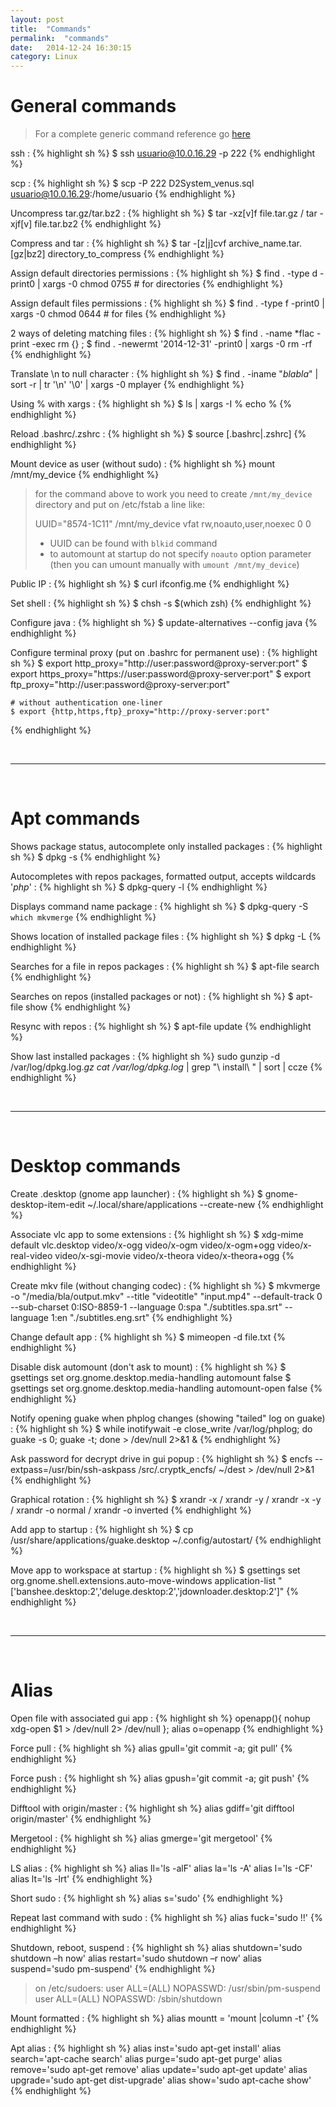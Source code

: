 ```yaml
---
layout: post
title:  "Commands"
permalink:  "commands"
date:   2014-12-24 16:30:15
category: Linux
---
```

# General commands

> For a complete generic command reference go [here](http://cb.vu/unixtoolbox.xhtml)

ssh
: {% highlight sh %}
    $ ssh usuario@10.0.16.29 -p 222
{% endhighlight %}

scp
: {% highlight sh %}
    $ scp -P 222 D2System_venus.sql usuario@10.0.16.29:/home/usuario
{% endhighlight %}

Uncompress tar.gz/tar.bz2
: {% highlight sh %}
    $ tar -xz[v]f file.tar.gz / tar -xjf[v] file.tar.bz2
{% endhighlight %}

Compress and tar
: {% highlight sh %}
    $ tar -[z|j]cvf archive_name.tar.[gz|bz2] directory_to_compress
{% endhighlight %}

Assign default directories permissions
: {% highlight sh %}
    $ find . -type d -print0 | xargs -0 chmod 0755 # for directories
{% endhighlight %}

Assign default files permissions
: {% highlight sh %}
    $ find . -type f -print0 | xargs -0 chmod 0644 # for files
{% endhighlight %}

2 ways of deleting matching files
: {% highlight sh %}
    $ find . -name *flac  -print -exec rm {} \;
    $ find . -newermt '2014-12-31' -print0 | xargs -0 rm -rf
{% endhighlight %}

Translate \n to null character
: {% highlight sh %}
    $ find . -iname "*blabla*" | sort -r | tr '\n' '\0' | xargs -0 mplayer
{% endhighlight %}

Using % with xargs
: {% highlight sh %}
    $ ls | xargs -I % echo %
{% endhighlight %}

Reload .bashrc/.zshrc
: {% highlight sh %}
    $ source [.bashrc|.zshrc]
{% endhighlight %}

Mount device as user (without sudo)
: {% highlight sh %}
    mount /mnt/my_device
{% endhighlight %}

> for the command above to work you need to create ```/mnt/my_device``` directory and put on /etc/fstab a line like:
>
> UUID="8574-1C11" /mnt/my_device vfat rw,noauto,user,noexec 0 0
>
> * UUID can be found with ```blkid``` command
> * to automount at startup do not specify ```noauto``` option parameter (then you can umount manually with ```umount /mnt/my_device```)

Public IP
: {% highlight sh %}
    $ curl ifconfig.me
{% endhighlight %}

Set shell
: {% highlight sh %}
    $ chsh -s $(which zsh)
{% endhighlight %}

Configure java
: {% highlight sh %}
    $ update-alternatives --config java
{% endhighlight %}

Configure terminal proxy (put on .bashrc for permanent use)
: {% highlight sh %}
    $ export http_proxy="http://user:password@proxy-server:port"
    $ export https_proxy="https://user:password@proxy-server:port"
    $ export ftp_proxy="http://user:password@proxy-server:port"
    
    # without authentication one-liner
    $ export {http,https,ftp}_proxy="http://proxy-server:port"
{% endhighlight %}

<br />

---
<br />

# Apt commands

Shows package status, autocomplete only installed packages
: {% highlight sh %}
    $ dpkg -s
{% endhighlight %}

Autocompletes with repos packages, formatted output, accepts wildcards '*php*'
: {% highlight sh %}
    $ dpkg-query -l
{% endhighlight %}

Displays command name package
: {% highlight sh %}
    $ dpkg-query -S `which mkvmerge`
{% endhighlight %}

Shows location of installed package files
: {% highlight sh %}
    $ dpkg -L
{% endhighlight %}

Searches for a file in repos packages
: {% highlight sh %}
    $ apt-file search
{% endhighlight %}

Searches on repos (installed packages or not)
: {% highlight sh %}
    $ apt-file show
{% endhighlight %}

Resync with repos
: {% highlight sh %}
    $ apt-file update
{% endhighlight %}

Show last installed packages
: {% highlight sh %}
    sudo gunzip -d /var/log/dpkg.log.*gz
    cat /var/log/dpkg.log* | grep "\ install\ " | sort | ccze
{% endhighlight %}

<br />

---
<br />

# Desktop commands

Create .desktop (gnome app launcher)
: {% highlight sh %}
    $ gnome-desktop-item-edit ~/.local/share/applications --create-new
{% endhighlight %}

Associate vlc app to some extensions
: {% highlight sh %}
    $ xdg-mime default vlc.desktop video/x-ogg video/x-ogm video/x-ogm+ogg video/x-real-video video/x-sgi-movie video/x-theora video/x-theora+ogg
{% endhighlight %}

Create mkv file (without changing codec)
: {% highlight sh %}
    $ mkvmerge -o "/media/bla/output.mkv" --title "videotitle" "input.mp4" --default-track 0  --sub-charset 0:ISO-8859-1 --language 0:spa "./subtitles.spa.srt" --language 1:en "./subtitles.eng.srt"
{% endhighlight %}

Change default app
: {% highlight sh %}
    $ mimeopen -d file.txt
{% endhighlight %}

Disable disk automount (don't ask to mount)
: {% highlight sh %}
    $ gsettings set org.gnome.desktop.media-handling automount false
    $ gsettings set org.gnome.desktop.media-handling automount-open false
{% endhighlight %}

Notify opening guake when phplog changes (showing "tailed" log on guake)
: {% highlight sh %}
    $ while inotifywait -e close_write /var/log/phplog; do guake -s 0; guake -t; done > /dev/null 2>&1 &
{% endhighlight %}

Ask password for decrypt drive in gui popup
: {% highlight sh %}
    $ encfs --extpass=/usr/bin/ssh-askpass /src/.cryptk_encfs/ ~/dest > /dev/null 2>&1
{% endhighlight %}

Graphical rotation
: {% highlight sh %}
    $ xrandr -x / xrandr -y / xrandr -x -y / xrandr -o normal / xrandr -o inverted
{% endhighlight %}

Add app to startup
: {% highlight sh %}
    $ cp /usr/share/applications/guake.desktop ~/.config/autostart/
{% endhighlight %}

Move app to workspace at startup
: {% highlight sh %}
    $ gsettings set org.gnome.shell.extensions.auto-move-windows application-list "['banshee.desktop:2','deluge.desktop:2','jdownloader.desktop:2']"
{% endhighlight %}

<br />

---
<br />

# Alias

Open file with associated gui app
: {% highlight sh %}
    openapp(){ nohup xdg-open $1 > /dev/null 2> /dev/null }; alias o=openapp
{% endhighlight %}

Force pull
: {% highlight sh %}
    alias gpull='git commit -a; git pull'
{% endhighlight %}

Force push
: {% highlight sh %}
    alias gpush='git commit -a; git push'
{% endhighlight %}

Difftool with origin/master
: {% highlight sh %}
    alias gdiff='git difftool origin/master'
{% endhighlight %}

Mergetool
: {% highlight sh %}
    alias gmerge='git mergetool'
{% endhighlight %}

LS alias
: {% highlight sh %}
    alias ll='ls -alF'
    alias la='ls -A'
    alias l='ls -CF'
    alias lt='ls -lrt'
{% endhighlight %}

Short sudo
: {% highlight sh %}
    alias s='sudo'
{% endhighlight %}

Repeat last command with sudo
: {% highlight sh %}
    alias fuck='sudo !!'
{% endhighlight %}

Shutdown, reboot, suspend
: {% highlight sh %}
    alias shutdown='sudo shutdown –h now'
    alias restart='sudo shutdown –r now'
    alias suspend='sudo pm-suspend'
{% endhighlight %}

> on /etc/sudoers:
> user ALL=(ALL) NOPASSWD: /usr/sbin/pm-suspend
> user ALL=(ALL) NOPASSWD: /sbin/shutdown

Mount formatted
: {% highlight sh %}
    alias mountt = 'mount |column -t'
{% endhighlight %}

Apt alias
: {% highlight sh %}
    alias inst='sudo apt-get install'
    alias search='apt-cache search'
    alias purge='sudo apt-get purge'
    alias remove='sudo apt-get remove'
    alias update='sudo apt-get update'
    alias upgrade='sudo apt-get dist-upgrade'
    alias show='sudo apt-cache show'
{% endhighlight %}

